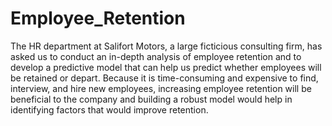 # Employee_Retention
The HR department at Salifort Motors, a large ficticious consulting firm, has asked us to conduct an in-depth analysis of employee retention and to develop a predictive model that can help us predict whether employees will be retained or depart. Because it is time-consuming and expensive to find, interview, and hire new employees, increasing employee retention will be beneficial to the company and building a robust model would help in identifying factors that would improve retention.

